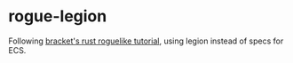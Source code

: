 # rogue-legion
Following [bracket's rust roguelike tutorial](https://bfnightly.bracketproductions.com/rustbook/chapter_0.html), using legion instead of specs for ECS.
